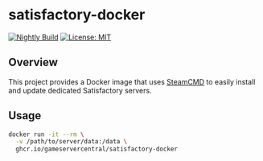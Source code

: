 # satisfactory-docker

[![Nightly Build](https://github.com/gameservercentral/steamcmd-docker-satisfactory/actions/workflows/build.yml/badge.svg)](https://github.com/gameservercentral/steamcmd-docker-satisfactory/actions/workflows/build.yml)
[![License: MIT](https://img.shields.io/badge/License-MIT-yellow.svg)](https://opensource.org/licenses/MIT)

## Overview

This project provides a Docker image that uses [SteamCMD](https://developer.valvesoftware.com/wiki/SteamCMD) to easily install and update dedicated Satisfactory servers.

## Usage

```sh
docker run -it --rm \
  -v /path/to/server/data:/data \
  ghcr.io/gameservercentral/satisfactory-docker
```